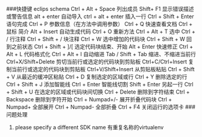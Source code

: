 ###快捷键 eclips schema
	Ctrl + Alt + Space 列出成员
	Shift+ F1 显示错误描述或警告信息
	alt + enter 自动导入
	ctrl + alt + enter 插入一行
	Ctrl + Shift + Enter 语句完成
	Ctrl + P 参数信息（在方法中调用参数）
	Ctrl + Q 快速查看文档
	Ctrl + 鼠标 简介
	Alt + Insert 自动生成代码
	Ctrl + O 重新方法
	Ctrl + Alt + T 选中
	Ctrl + / 行注释
	Ctrl + Shift + / 块注释
	Ctrl + W 选中增加的代码块
	Ctrl + Shift + W 回到之前状态
	Ctrl + Shift + ]/[ 选定代码块结束、开始
	Alt + Enter 快速修正
	Ctrl + Alt + L 代码格式化
	Ctrl + Alt + I 自动缩进
	Tab / Shift + Tab 缩进、不缩进当前行
	Ctrl+X/Shift+Delete 剪切当前行或选定的代码块到剪贴板
	Ctrl+C/Ctrl+Insert 复制当前行或选定的代码块到剪贴板
	Ctrl+V/Shift+Insert 从剪贴板粘贴
	Ctrl + Shift + V 从最近的缓冲区粘贴
	Ctrl + D 复制选定的区域或行
	Ctrl + Y 删除选定的行
	Ctrl + Shift + J 添加智能线
	Ctrl + Enter 智能线切割
	Shift + Enter 另起一行
	Ctrl + Shift + U 在选定的区域或代码块间切换
	Ctrl + Delete 删除到字符结束
	Ctrl + Backspace 删除到字符开始
	Ctrl + Numpad+/- 展开折叠代码块
	Ctrl + Numpad+ 全部展开
	Ctrl + Numpad- 全部折叠
	Ctrl + F4 关闭运行的选项卡
###问题处理
1. please specify a different SDK name
	有重复名称的virtualenv